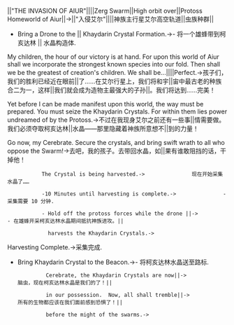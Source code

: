 ||"THE INVASION OF AIUR"||||Zerg Swarm||High orbit over||Protoss Homeworld of Aiur||->||"入侵艾尔"||||神族主行星艾尔高空轨道||虫族种群||

- Bring a Drone to the ||  Khaydarin Crystal Formation.->- 将一个雄蜂带到柯亥达林 ||  水晶构造体.

My children, the hour of our victory is at hand. For upon this world of Aiur shall we incorporate the strongest known species into our fold. Then shall we be the greatest of creation's children. We shall be...||||Perfect.->孩子们，我们的胜利已经近在眼前||了……在艾尔行星上，我们将和宇||宙中最古老的种族合二为一，这样||我们就会成为造物主最强大的子孙||。我们将达到……完美！

Yet before I can be made manifest upon this world, the way must be prepared. You must seize the Khaydarin Crystals. For within them lies power undreamed of by the Protoss.->不过在我现身艾尔之前还有一些事||情需要做。我们必须夺取柯亥达林||水晶——那里隐藏着神族所意想不||到的力量！

Go now, my Cerebrate. Secure the crystals, and bring swift wrath to all who oppose the Swarm!->去吧，我的孩子。去带回水晶，如||果有谁敢阻挡的话，干掉他！

               The Crystal is being harvested.->               现在开始采集水晶了……

               -10 Minutes until harvesting is complete.->               - 采集需要 10 分钟.

               - Hold off the protoss forces while the drone ||->               - 在雄蜂开采柯亥达林水晶期间抵抗神族进攻。||

                 harvests the Khaydarin Crystals.->                 

Harvesting Complete.->采集完成.

- Bring Khaydarin Crystal to the Beacon.->- 将柯亥达林水晶送至路标.

               Cerebrate, the Khaydarin Crystals are now||->               脑虫，现在柯亥达林水晶是我们的了！||

               in our possession.  Now, all shall tremble||->               所有的生物都应该在我们面前感到恐惧了！||

               before the might of the swarms.->               

